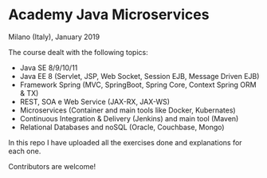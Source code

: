 # Academy Java Microservices
Milano (Italy), January 2019

The course dealt with the following topics:

* Java SE 8/9/10/11
* Java EE 8 (Servlet, JSP, Web Socket, Session EJB, Message Driven EJB) 
* Framework Spring (MVC, SpringBoot, Spring Core, Context Spring ORM & TX) 
* REST, SOA e Web Service (JAX-RX, JAX-WS) 
* Microservices (Container and main tools like Docker, Kubernates) 
* Continuous Integration & Delivery (Jenkins) and main tool (Maven) 
* Relational Databases and noSQL (Oracle, Couchbase, Mongo)

In this repo I have uploaded all the exercises done and explanations for each one.

Contributors are welcome!
